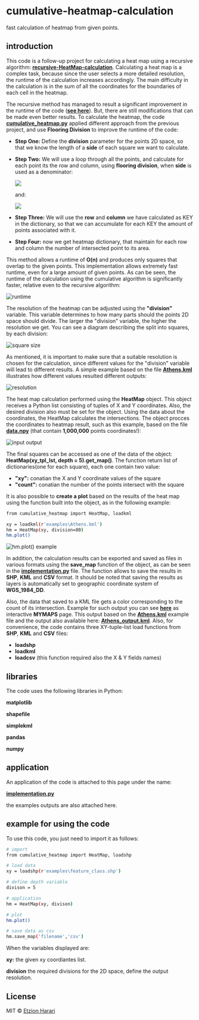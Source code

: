 # cumulative-heatmap-calculation
fast calculation of heatmap from given points.

## introduction
This code is a follow-up project for calculating a heat map using a recursive algorithm: [**recursive-HeatMap-calculation**](https://github.com/EtzionData/recursive-HeatMap-calculation). Calculating a heat map is a complex task, because since the user selects a more detailed resolution, the runtime of the calculation increases accordingly. The main difficulty in the calculation is in the sum of all the coordinates for the boundaries of each cell in the heatmap. 

The recursive method has managed to result a significant improvement in the runtime of the code ([**see here**](https://github.com/EtzionData/recursive-HeatMap-calculation/blob/master/Pictures/compare.png)). But, there are still modifications that can be made even better results. To calculate the heatmap, the code [**cumulative_heatmap.py**]( https://github.com/EtzionData/cumulative-HeatMap-calculation/blob/master/cumulative_heatmap.py) applied different approach from the previous project, and use **Flooring Division** to improve the runtime of the code:

-	**Step One:** Define the **division** parameter for the points 2D space, so that we know the length of a **side** of each square we want to calculate.
-	**Step Two:** We will use a loop through all the points, and calculate for each point its the row and column, using **flooring division**, when **side** is used as a denominator:

    <img src="https://render.githubusercontent.com/render/math?math=col ={(x_{i}-min(x))//side}">
    
    and: 
    
    <img src="https://render.githubusercontent.com/render/math?math=row ={(y_{i}-min(y))//side}">
    
-	**Step Three:** We will use the **row** and **column** we have calculated as KEY in the dictionary, so that we can accumulate for each KEY the amount of points associated with it.
-	**Step Four:** now we get heatmap dictionary, that maintain for each row and column the number of intersected point to its area.

This method allows a runtime of **O(n)** and produces only squares that overlap to the given points. This implementation allows extremely fast runtime, even for a large amount of given points. As can be seen, the runtime of the calculation using the cumulative algorithm is significantly faster, relative even to the recursive algorithm:

![runtime](https://github.com/EtzionData/cumulative-heatmap-calculation/blob/main/Pictures/compare.png)

The resolution of the heatmap can be adjusted using the **"division"** variable. This variable determines to how many parts should the points 2D space should divide. The larger the "division" variable, the higher the resolution we get. You can see a diagram describing the split into squares, by each division:

![square size](https://github.com/EtzionData/cumulative-heatmap-calculation/blob/main/Pictures/square_divisions.gif)

As mentioned, it is important to make sure that a suitable resolution is chosen for the calculation, since different values for the "division" variable will lead to different results. A simple example based on the file [**Athens.kml**](https://github.com/EtzionData/cumulative-heatmap-calculation/blob/main/examples/Athens.kml) illustrates how different values resulted different outputs:

![resolution](https://github.com/EtzionData/cumulative-heatmap-calculation/blob/main/Pictures/athena_resolution.gif)

The heat map calculation performed using the **HeatMap** object. This object receives a Python list consisting of tuples of X and Y coordinates. Also, the desired division also must be set for the object. Using the data about the coordinates, the HeatMap calculates the intersections. The object procces the coordinates to heatmap result, such as this example, based on the file [**data.npy**](https://github.com/EtzionData/cumulative-heatmap-calculation/blob/main/examples/data.npy) (that contain **1,000,000** points coordinates!):

![input output](https://github.com/EtzionData/cumulative-heatmap-calculation/blob/main/Pictures/process.png)

The final squares can be accessed as one of the data of the object: **HeatMap(xy_tpl_lst, depth = 5).get_map()**. The function return list of dictionaries(one for each square), each one contain two value:
-	**"xy":** conatian the X and Y coordinate values of the square
-	**"count":** conatian the number of the points intersect with the square

It is also possible to **create a plot** based on the results of the heat map using the function built into the object, as in the following example:
``` sh
from cumulative_heatmap import HeatMap, loadkml

xy = loadkml(r'examples\Athens.kml')
hm = HeatMap(xy, division=80)
hm.plot()
```
![hm.plot() example](https://github.com/EtzionData/cumulative-heatmap-calculation/blob/main/Pictures/HeatMap_Output_division%3D80_number_of_points%3D9765.png)

In addition, the calculation results can be exported and saved as files in various formats using the **save_map** function of the object, as can be seen in the [**implementation.py**](https://github.com/EtzionData/cumulative-heatmap-calculation/blob/master/implementation.py) file. The function allows to save the results in **SHP**, **KML** and **CSV** format. It should be noted that saving the results as layers is automatically set to  geographic coordinate system of **WGS_1984_DD**. 

Also, the data that saved to a KML file gets a color corresponding to the count of its intersection. Example for such output you can see [**here**](https://www.google.com/maps/d/viewer?mid=1zAMW79kdV6ZvRfsQWNh6QpkEIt3bBYu0&usp=sharing) as interactive **MYMAPS** page. This output based on the [**Athens.kml**](https://github.com/EtzionData/cumulative-heatmap-calculation/blob/main/examples/Athens.kml) example file and the output also available here: [**Athens_output.kml**](https://github.com/EtzionData/cumulative-heatmap-calculation/blob/main/output/Athens_output.kml). Also, for convenience, the code contains three XY-tuple-list load functions from **SHP**, **KML** and **CSV** files:
- **loadshp**
- **loadkml**
- **loadcsv**    (this function required also the X & Y fields names)


## libraries
The code uses the following libraries in Python:

**matplotlib**

**shapefile**

**simplekml**

**pandas**

**numpy**

## application
An application of the code is attached to this page under the name: 

[**implementation.py**](https://github.com/EtzionData/cumulative-heatmap-calculation/blob/master/implementation.py)

the examples outputs are also attached here.

## example for using the code
To use this code, you just need to import it as follows:
``` sh
# import
from cumulative_heatmap import HeatMap, loadshp

# load data
xy = loadshp(r'examples\feature_class.shp')

# define depth variable
divison = 5

# application
hm = HeatMap(xy, divison)

# plot
hm.plot()

# save data as csv
hm.save_map('filename','csv')
```

When the variables displayed are:

**xy:** the given xy coordiantes list.

**division** the required divisions for the 2D space, define the output resolution.


## License
MIT © [Etzion Harari](https://github.com/EtzionData)
